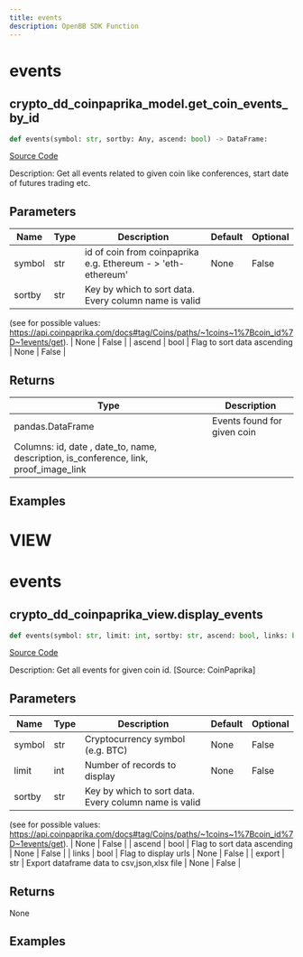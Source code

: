 ```yaml
---
title: events
description: OpenBB SDK Function
---
```

# events

## crypto_dd_coinpaprika_model.get_coin_events_by_id

```python
def events(symbol: str, sortby: Any, ascend: bool) -> DataFrame:
```
[Source Code](https://github.com/OpenBB-finance/OpenBBTerminal/tree/main/openbb_terminal/cryptocurrency/due_diligence/coinpaprika_model.py#L89)

Description: Get all events related to given coin like conferences, start date of futures trading etc.

## Parameters

| Name | Type | Description | Default | Optional |
| ---- | ---- | ----------- | ------- | -------- |
| symbol | str | id of coin from coinpaprika e.g. Ethereum - > 'eth-ethereum' | None | False |
| sortby | str | Key by which to sort data. Every column name is valid
(see for possible values:
https://api.coinpaprika.com/docs#tag/Coins/paths/~1coins~1%7Bcoin_id%7D~1events/get). | None | False |
| ascend | bool | Flag to sort data ascending | None | False |

## Returns

| Type | Description |
| ---- | ----------- |
| pandas.DataFrame | Events found for given coin
Columns: id, date , date_to, name, description, is_conference, link, proof_image_link |

## Examples




# VIEW

# events

## crypto_dd_coinpaprika_view.display_events

```python
def events(symbol: str, limit: int, sortby: str, ascend: bool, links: bool, export: str) -> None:
```
[Source Code](https://github.com/OpenBB-finance/OpenBBTerminal/tree/main/openbb_terminal/cryptocurrency/due_diligence/coinpaprika_view.py#L136)

Description: Get all events for given coin id. [Source: CoinPaprika]

## Parameters

| Name | Type | Description | Default | Optional |
| ---- | ---- | ----------- | ------- | -------- |
| symbol | str | Cryptocurrency symbol (e.g. BTC) | None | False |
| limit | int | Number of records to display | None | False |
| sortby | str | Key by which to sort data. Every column name is valid
(see for possible values:
https://api.coinpaprika.com/docs#tag/Coins/paths/~1coins~1%7Bcoin_id%7D~1events/get). | None | False |
| ascend | bool | Flag to sort data ascending | None | False |
| links | bool | Flag to display urls | None | False |
| export | str | Export dataframe data to csv,json,xlsx file | None | False |

## Returns

None

## Examples

